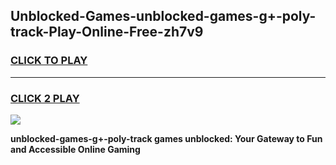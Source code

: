 
## Unblocked-Games-unblocked-games-g+-poly-track-Play-Online-Free-zh7v9
<h3>
<a href="https://premium76.site?title=unblocked-games-g+-poly-track&ref=26A">CLICK TO PLAY</a></h3>
<hr>

<h3>
<a href="https://premium76.site?title=unblocked-games-g+-poly-track&ref=26A">CLICK 2 PLAY</a>
  
</h3>

<a href="https://premium76.site?title=unblocked-games-g+-poly-track&ref=26A"><img src="https://clearcache.store/games.png"></a>


**unblocked-games-g+-poly-track games unblocked: Your Gateway to Fun and Accessible Online Gaming**
